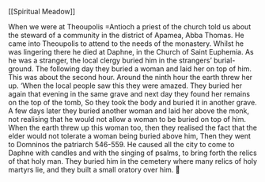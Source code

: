 [[Spiritual Meadow]]
 
When we were at Theoupolis =Antioch a priest of the church told us about the steward of a community in the district of Apamea, Abba Thomas. He came into Theoupolis to attend to the needs of the monastery. Whilst he was lingering there he died at Daphne, in the Church of Saint Euphemia. As he was a stranger, the local clergy buried him in the strangers’ burial-ground. The following day they buried a woman and laid her on top of him. This was about the second hour. Around the ninth hour the earth threw her up. ‘When the local people saw this they were amazed. They buried her again that evening in the same grave and next day they found her remains on the top of the tomb, So they took the body and buried it in another grave. A few days later they buried another woman and laid her above the monk, not realising that he would not allow a woman to be buried on top of him. When the earth threw up this woman too, then they realised the fact that the elder would not tolerate a woman being buried above him, Then they went to Domninos the patriarch 546-559. He caused all the city to come to Daphne with candles and with the singing of psalms, to bring forth the relics of that holy man. They buried him in the cemetery where many relics of holy martyrs lie, and they built a small oratory over him.  
